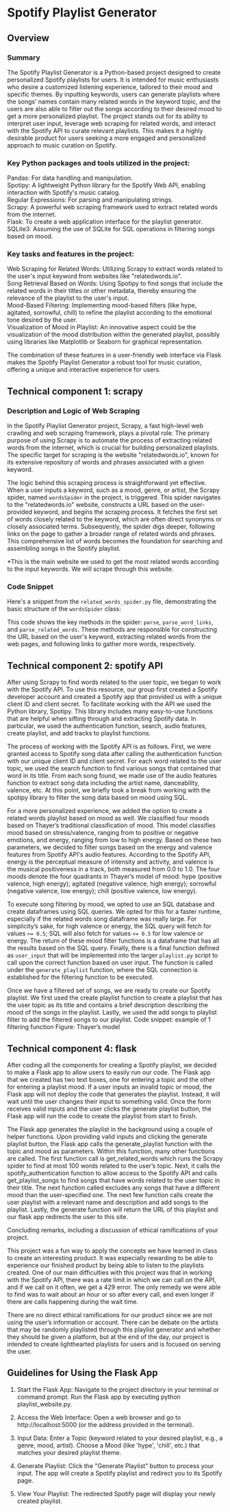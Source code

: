 # Spotify Playlist Generator
## Overview

### Summary
The Spotify Playlist Generator is a Python-based project designed to create personalized Spotify playlists for users. It is intended for music enthusiasts who desire a customized listening experience, tailored to their mood and specific themes. By inputting keywords, users can generate playlists where the songs’ names contain many related words in the keyword topic, and the users are also able to filter out the songs according to their desired mood to get a more personalized playlist. The project stands out for its ability to interpret user input, leverage web scraping for related words, and interact with the Spotify API to curate relevant playlists. This makes it a highly desirable product for users seeking a more engaged and personalized approach to music curation on Spotify.

### Key Python packages and tools utilized in the project:
Pandas: For data handling and manipulation.  
Spotipy: A lightweight Python library for the Spotify Web API, enabling interaction with Spotify's music catalog.  
Regular Expressions: For parsing and manipulating strings.  
Scrapy: A powerful web scraping framework used to extract related words from the internet.  
Flask: To create a web application interface for the playlist generator.  
SQLite3: Assuming the use of SQLite for SQL operations in filtering songs based on mood.  

### Key tasks and features in the project:
Web Scraping for Related Words: Utilizing Scrapy to extract words related to the user's input keyword from websites like "relatedwords.io".  
Song Retrieval Based on Words: Using Spotipy to find songs that include the related words in their titles or other metadata, thereby ensuring the relevance of the playlist to the user's input.  
Mood-Based Filtering: Implementing mood-based filters (like hype, agitated, sorrowful, chill) to refine the playlist according to the emotional tone desired by the user.  
Visualization of Mood in Playlist: An innovative aspect could be the visualization of the mood distribution within the generated playlist, possibly using libraries like Matplotlib or Seaborn for graphical representation.  

The combination of these features in a user-friendly web interface via Flask makes the Spotify Playlist Generator a robust tool for music curation, offering a unique and interactive experience for users.

## Technical component 1: scrapy
### Description and Logic of Web Scraping
In the Spotify Playlist Generator project, Scrapy, a fast high-level web crawling and web scraping framework, plays a pivotal role. The primary purpose of using Scrapy is to automate the process of extracting related words from the internet, which is crucial for building personalized playlists. The specific target for scraping is the website "relatedwords.io", known for its extensive repository of words and phrases associated with a given keyword. 

The logic behind this scraping process is straightforward yet effective. When a user inputs a keyword, such as a mood, genre, or artist, the Scrapy spider, named `wordsSpider` in the project, is triggered. This spider navigates to the "relatedwords.io" website, constructs a URL based on the user-provided keyword, and begins the scraping process. It fetches the first set of words closely related to the keyword, which are often direct synonyms or closely associated terms. Subsequently, the spider digs deeper, following links on the page to gather a broader range of related words and phrases. This comprehensive list of words becomes the foundation for searching and assembling songs in the Spotify playlist.

*This is the main website we used to get the most related words according to the input keywords. We will scrape through this website.

### Code Snippet
Here's a snippet from the `related_words_spider.py` file, demonstrating the basic structure of the `wordsSpider` class:

This code shows the key methods in the spider: `parse`, `parse_word_links`, and `parse_related_words`. These methods are responsible for constructing the URL based on the user's keyword, extracting related words from the web pages, and following links to gather more words, respectively.

## Technical component 2: spotify API
After using Scrapy to find words related to the user topic, we began to work with the Spotify API. To use this resource, our group first created a Spotify developer account and created a Spotify app that provided us with a unique client ID and client secret. To facilitate working with the API we used the Python library, Spotipy. This library includes many easy-to-use functions that are helpful when sifting through and extracting Spotify data. In particular, we used the authentication function, search, audio features, create playlist, and add tracks to playlist functions. 

The process of working with the Spotify API is as follows. First, we were granted access to Spotify song data after calling the authentication function with our unique client ID and client secret. For each word related to the user topic, we used the search function to find various songs that contained that word in its title. From each song found, we made use of the audio features function to extract song data including the artist name, danceability, valence, etc. At this point, we briefly took a break from working with the spotipy library to filter the song data based on mood using SQL.

For a more personalized experience, we added the option to create a related words playlist based on mood as well. We classified four moods based on Thayer’s traditional classification of mood. This model classifies mood based on stress/valence, ranging from to positive or negative emotions, and energy, ranging from low to high energy. Based on these two parameters, we decided to filter songs based on the energy and valence features from Spotify API's audio features. According to the Spotify API, energy is the perceptual measure of intensity and activity, and valence is the musical positiveness in a track, both measured from 0.0 to 1.0. The four moods denote the four quadrants in Thayer’s model of mood: hype (positive valence, high energy); agitated (negative valence, high energy); sorrowful (negative valence, low energy); chill (positive valence, low energy).

To execute song filtering by mood, we opted to use an SQL database and create dataframes using SQL queries. We opted for this for a faster runtime, especially if the related words song dataframe was really large. For simplicity’s sake, for high valence or energy, the SQL query will fetch for values `>= 0.5`; SQL will also fetch for values `<= 0.5` for low valence or energy. The return of these mood filter functions is a dataframe that has all the results based on the SQL query. Finally, there is a final function defined as `user_input` that will be implemented into the larger `playlist.py` script to call upon the correct function based on user input. The function is called under the `generate_playlist` function, where the SQL connection is established for the filtering function to be executed.

Once we have a filtered set of songs, we are ready to create our Spotify playlist. We first used the create playlist function to create a playlist that has the user topic as its title and contains a brief description describing the mood of the songs in the playlist. Lastly, we used the add songs to playlist filter to add the filtered songs to our playlist.
Code snippet: example of 1 filtering function
Figure: Thayer’s model 

## Technical component 4: flask
After coding all the components for creating a Spotify playlist, we decided to make a Flask app to allow users to easily run our code. The Flask app that we created has two text boxes, one for entering a topic and the other for entering a playlist mood. If a user inputs an invalid topic or mood, the Flask app will not deploy the code that generates the playlist. Instead, it will wait until the user changes their input to something valid. Once the form receives valid inputs and the user clicks the generate playlist button, the Flask app will run the code to create the playlist from start to finish. 

The Flask app generates the playlist in the background using a couple of helper functions. Upon providing valid inputs and clicking the generate playlist button, the Flask app calls the generate_playlist function with the topic and mood as parameters. Within this function, many other functions are called. The first function call is get_related_words which runs the Scrapy spider to find at most 100 words related to the user’s topic. Next, it calls the spotify_authentication function to allow access to the Spotify API and calls get_playlist_songs to find songs that have words related to the user topic in their title. The next function called excludes any songs that have a different mood than the user-specified one. The next few function calls create the user playlist with a relevant name and description and add songs to the playlist. Lastly, the generate function will return the URL of this playlist and our flask app redirects the user to this site.


Concluding remarks, including a discussion of ethical ramifications of your project.

This project was a fun way to apply the concepts we have learned in class to create an interesting product. It was especially rewarding to be able to experience our finished product by being able to listen to the playlists created. One of our main difficulties with this project was that in working with the Spotify API, there was a rate limit in which we can call on the API, and if we call on it often, we get a 429 error. The only remedy we were able to find was to wait about an hour or so after every call, and even longer if there are calls happening during the wait time.

There are no direct ethical ramifications for our product since we are not using the user’s information or account. There can be debate on the artists that may be randomly playlisted through this playlist generator and whether they should be given a platform, but at the end of the day, our project is intended to create lighthearted playlists for users and is focused on serving the user.

## Guidelines for Using the Flask App
1. Start the Flask App:
   Navigate to the project directory in your terminal or command prompt.
   Run the Flask app by executing python playlist_website.py.

2. Access the Web Interface:
   Open a web browser and go to http://localhost:5000 (or the address provided in the terminal).

3. Input Data:
   Enter a Topic (keyword related to your desired playlist, e.g., a genre, mood, artist).
   Choose a Mood (like 'hype', 'chill', etc.) that matches your desired playlist theme.

4. Generate Playlist:
   Click the "Generate Playlist" button to process your input.
   The app will create a Spotify playlist and redirect you to its Spotify page.

5. View Your Playlist:
   The redirected Spotify page will display your newly created playlist.






